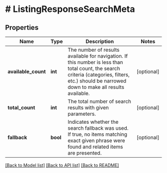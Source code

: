 # # ListingResponseSearchMeta

## Properties

Name | Type | Description | Notes
------------ | ------------- | ------------- | -------------
**available_count** | **int** | The number of results available for navigation. If this number is less than total count, the search criteria (categories, filters, etc.) should be narrowed down to make all results available. | [optional]
**total_count** | **int** | The total number of search results with given parameters. | [optional]
**fallback** | **bool** | Indicates whether the search fallback was used. If true, no items matching exact given phrase were found and related items are presented. | [optional]

[[Back to Model list]](../../README.md#models) [[Back to API list]](../../README.md#endpoints) [[Back to README]](../../README.md)

